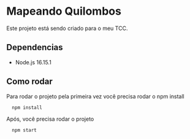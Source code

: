 
# Mapeando Quilombos

Este projeto está sendo criado para o meu TCC.


## Dependencias

- Node.js 16.15.1


## Como rodar

Para rodar o projeto pela primeira vez você precisa rodar o npm install

```bash
  npm install
```

Após, você precisa rodar o projeto
```bash
  npm start
```
